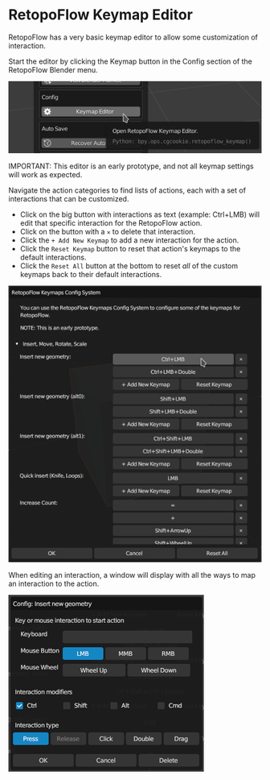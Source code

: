 # RetopoFlow Keymap Editor

RetopoFlow has a very basic keymap editor to allow some customization of interaction.

Start the editor by clicking the Keymap button in the Config section of the RetopoFlow Blender menu.

![](keymap_button.png)

IMPORTANT: This editor is an early prototype, and not all keymap settings will work as expected.

Navigate the action categories to find lists of actions, each with a set of interactions that can be customized.

- Click on the big button with interactions as text (example: Ctrl+LMB) will edit that specific interaction for the RetopoFlow action.
- Click on the button with a `✕` to delete that interaction.
- Click the `+ Add New Keymap` to add a new interaction for the action.
- Click the `Reset Keymap` button to reset that action's keymaps to the default interactions.
- Click the `Reset All` button at the bottom to reset _all_ of the custom keymaps back to their default interactions.

![](keymap_all.png)

When editing an interaction, a window will display with all the ways to map an interaction to the action.

![](keymap_insert.png)

